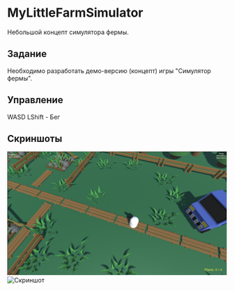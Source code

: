 # MyLittleFarmSimulator
 Небольшой концепт симулятора фермы.

## Задание
 Необходимо разработать демо-версию (концепт) игры "Симулятор фермы".
 
## Управление
 WASD
 LShift - Бег
 
## Скриншоты
![Скриншот](https://github.com/Ortem-a/MyLittleFarmSimulator/raw/main/ForRepositoryDecorations/Screenshot_1.png)
![Скриншот](https://github.com/Ortem-a/MyLittleFarmSimulator/raw/main/ForRepositoryDecorations/Screenshot_2.png)

